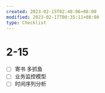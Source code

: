 ```yaml
---
created: 2023-02-15T02:48:06+08:00
modified: 2023-02-17T00:35:11+08:00
type: Checklist
---
```


# 2-15

- [ ] 寄书 多抓鱼
- [ ] 业务监控模型
- [ ] 时间序列分析
